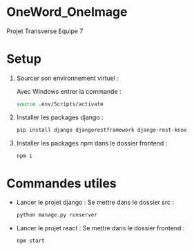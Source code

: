 # OneWord_OneImage
Projet Transverse Equipe 7

# Setup

1. Sourcer son environnement virtuel : 

    Avec Windows entrer la commande : 
    ```bash
    source .env/Scripts/activate
    ```
    
2. Installer les packages django : 

     ```bash
    pip install django djangorestframework django-rest-knox
    ```

3. Installer les packages npm dans le dossier frontend :

     ```bash
    npm i
    ```
 
 # Commandes utiles 
 
 - Lancer le projet django : 
 Se mettre dans le dossier src :
 
     ```bash
    python manage.py runserver   
    ```
    
 - Lancer le projet react : 
 Se mettre dans le dossier frontend :
 
     ```bash
    npm start
    ```
    
